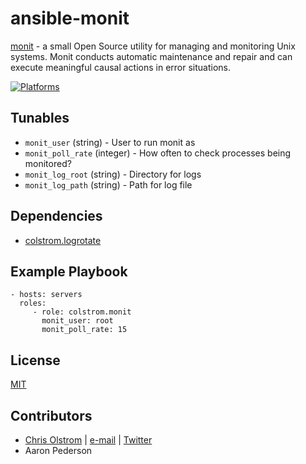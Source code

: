 # ansible-monit

[monit](https://mmonit.com/monit/) - a small Open Source utility for managing and monitoring Unix systems. Monit conducts automatic maintenance and repair and can execute meaningful causal actions in error situations.

[![Platforms](http://img.shields.io/badge/platforms-ubuntu-lightgrey.svg?style=flat)](#)

## Tunables

* `monit_user` (string) - User to run monit as
* `monit_poll_rate` (integer) - How often to check processes being monitored?
* `monit_log_root` (string) - Directory for logs
* `monit_log_path` (string) - Path for log file

## Dependencies

* [colstrom.logrotate](https://github.com/colstrom/ansible-logrotate/)

## Example Playbook
    - hosts: servers
      roles:
         - role: colstrom.monit
           monit_user: root
           monit_poll_rate: 15

## License

[MIT](https://tldrlegal.com/license/mit-license)

## Contributors

* [Chris Olstrom](https://colstrom.github.io/) | [e-mail](mailto:chris@olstrom.com) | [Twitter](https://twitter.com/ChrisOlstrom)
* Aaron Pederson
